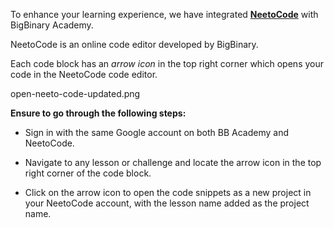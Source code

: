 To enhance your learning experience, we have integrated [**NeetoCode**](https://neetocode.com/) with BigBinary Academy.

NeetoCode is an online code editor developed by BigBinary.

Each code block has an *arrow icon* in the top right corner
which opens your code in the NeetoCode code editor.

<image>open-neeto-code-updated.png</image>

**Ensure to go through the following steps:**

- Sign in with the same Google account
  on both BB Academy and NeetoCode.

- Navigate to any lesson or challenge and locate the
  arrow icon in the top right corner of the code block.

- Click on the arrow icon to open the code snippets as a new project in
  your NeetoCode account, with the lesson name added as the project name.
